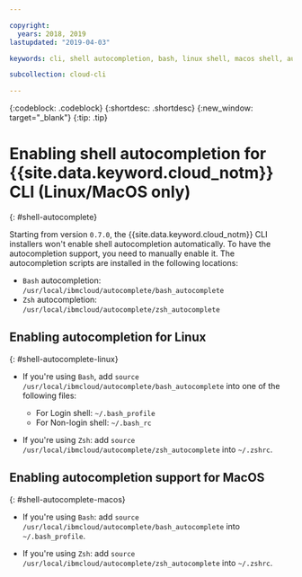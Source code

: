 ```yaml
---

copyright:
  years: 2018, 2019
lastupdated: "2019-04-03"

keywords: cli, shell autocompletion, bash, linux shell, macos shell, autocompletion, autocompletion support, shell

subcollection: cloud-cli

---
```


{:codeblock: .codeblock} 
{:shortdesc: .shortdesc}
{:new_window: target="_blank"}
{:tip: .tip}

# Enabling shell autocompletion for {{site.data.keyword.cloud_notm}} CLI (Linux/MacOS only)
{: #shell-autocomplete}

Starting from version `0.7.0`, the {{site.data.keyword.cloud_notm}} CLI installers won't enable shell autocompletion automatically. To have the autocompletion support, you need to manually enable it. The autocompletion scripts are installed in the following locations:

* `Bash` autocompletion: `/usr/local/ibmcloud/autocomplete/bash_autocomplete`
* `Zsh` autocompletion: `/usr/local/ibmcloud/autocomplete/zsh_autocomplete`

## Enabling autocompletion for Linux
{: #shell-autocomplete-linux}

* If you're using `Bash`, add 
`source /usr/local/ibmcloud/autocomplete/bash_autocomplete` into one of the following files:

  * For Login shell: `~/.bash_profile`
  * For Non-login shell: `~/.bash_rc`
  
* If you're using `Zsh`: add 
`source /usr/local/ibmcloud/autocomplete/zsh_autocomplete` into `~/.zshrc`.

## Enabling autocompletion support for MacOS
{: #shell-autocomplete-macos}

* If you're using `Bash`: add 
`source /usr/local/ibmcloud/autocomplete/bash_autocomplete` into `~/.bash_profile`.

* If you're using `Zsh`: add 
`source /usr/local/ibmcloud/autocomplete/zsh_autocomplete` into `~/.zshrc`.
